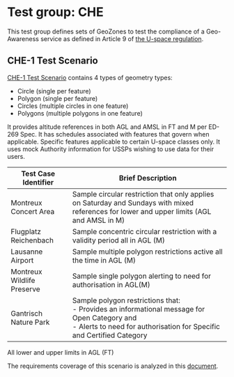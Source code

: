 # Test group: CHE

This test group defines sets of GeoZones to test the compliance of a Geo-Awareness service as defined in Article 9 of
[the U-space regulation](https://eur-lex.europa.eu/legal-content/EN/TXT/HTML/?uri=CELEX:32021R0664&from=EN#d1e1006-161-1).

## CHE-1 Test Scenario

[CHE-1 Test Scenario](./geo-awareness-che-1.json) contains 4 types of geometry types:

- Circle (single per feature)
- Polygon (single per feature)
- Circles (multiple circles in one feature)
- Polygons (multiple polygons in one feature)

It provides altitude references in both AGL and AMSL in FT and M per ED-269 Spec.
It has schedules associated with features that govern when applicable.
Specific features applicable to certain U-space classes only. 
It uses mock Authority information for USSPs wishing to use data for their users.

| Test Case Identifier       | Brief Description                                                                                                                                                        | 
|----------------------------|--------------------------------------------------------------------------------------------------------------------------------------------------------------------------|
| Montreux Concert Area      | Sample circular restriction that only applies on Saturday and Sundays with mixed references for lower and upper limits (AGL and AMSL in M)                               | 
| Flugplatz Reichenbach      | Sample concentric circular restriction with a validity period all in AGL (M)                                                                                             |
| Lausanne Airport           | Sample multiple polygon restrictions active all the time in AGL (M)                                                                                                      |
| Montreux Wildlife Preserve | Sample single polygon alerting to need for authorisation in AGL(M)                                                                                                       |
| Gantrisch Nature Park      | Sample polygon restrictions that:<br>- Provides an informational message for Open Category and<br>- Alerts to need for authorisation for Specific and Certified Category |

All lower and upper limits in AGL (FT)

The requirements coverage of this scenario is analyzed in this [document](https://docs.google.com/spreadsheets/d/1NIlRHtWzBXOyJ58pYimhDQDqsEyToTQRu2ma3AYXWEU/edit?usp=sharing). 
